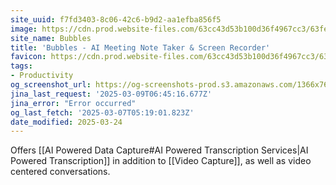 ```yaml
---
site_uuid: f7fd3403-8c06-42c6-b9d2-aa1efba856f5
image: https://cdn.prod.website-files.com/63cc43d53b100d36f4967cc3/63fe740caf59842acb4f1766_og-image.png
site_name: Bubbles
title: 'Bubbles - AI Meeting Note Taker & Screen Recorder'
favicon: https://cdn.prod.website-files.com/63cc43d53b100d36f4967cc3/63ef86e459379b136ab2486d_favicon.svg
tags:
- Productivity
og_screenshot_url: https://og-screenshots-prod.s3.amazonaws.com/1366x768/80/false/61043c6f4308c2eb65275146f772b0fbee8b495c1da34b848cfe263bdf541ba1.jpeg
jina_last_request: '2025-03-09T06:45:16.677Z'
jina_error: "Error occurred"
og_last_fetch: '2025-03-07T05:19:01.823Z'
date_modified: 2025-03-24
---
```



Offers [[AI Powered Data Capture#AI Powered Transcription Services|AI Powered Transcription]] in addition to [[Video Capture]], as well as video centered conversations.
